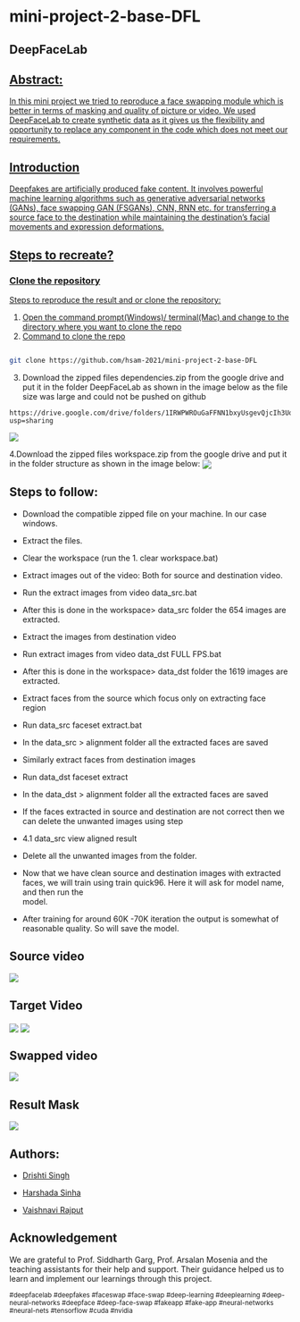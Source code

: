 # mini-project-2-base-DFL



## DeepFaceLab  

<a href="https://arxiv.org/abs/2005.05535">
<tr><td colspan=2 align="center">

## Abstract:
  In this mini project we tried to reproduce a face swapping module which is better in terms of masking and quality of picture or video. We used DeepFaceLab to create synthetic data as it gives us the flexibility and opportunity to replace any component in the code which does not meet our requirements. 

## Introduction
  Deepfakes are artificially produced fake content. It involves powerful machine learning algorithms such as generative adversarial networks (GANs), face swapping GAN (FSGANs), CNN, RNN etc. for transferring a source face to the destination while maintaining the destination’s facial movements and expression deformations. 



## Steps to recreate?

 ### Clone the repository
  Steps to reproduce the result and or clone the repository:
  1. Open the command prompt(Windows)/ terminal(Mac) and change to the directory where you want to clone the repo
  2. Command to clone the repo
  
  ```bash

  git clone https://github.com/hsam-2021/mini-project-2-base-DFL
```

  3. Download the zipped files dependencies.zip from the google drive and put it in the folder DeepFaceLab as shown in the image below as the file size was large and could not be pushed on github
  ```
  https://drive.google.com/drive/folders/1IRWPWROuGaFFNN1bxyUsgevQjcIh3UqG?usp=sharing
  
  ```
  
  <tr><td align="center" width="50%">
  <img src="miniproject2_pics/_internal folder.png" align="center">
  
  4.Download the zipped files workspace.zip from the google drive and put it in the folder structure as shown in the image below:
      <tr><td align="center" width="50%">
      <img src="miniproject2_pics/Workspace folder.png" align="center">

 
      
  ## Steps to follow:

* Download the compatible zipped file on your machine. In our case windows.
      
* Extract the files.
      
* Clear the workspace (run the 1. clear workspace.bat)
      
* Extract images out of the video: Both for source and destination video.
      
* Run the extract images from video data_src.bat
      
* After this is done in the workspace> data_src folder the 654 images are extracted.
      
* Extract the images from destination video 
      
* Run extract images from video data_dst FULL FPS.bat
      
* After this is done in the workspace> data_dst folder the 1619 images are extracted.
      
* Extract faces from the source which focus only on extracting face region
      
* Run data_src faceset extract.bat 
      
* In the data_src > alignment folder all the extracted faces are saved
      
* Similarly extract faces from destination images
      
* Run data_dst faceset extract
      
* In the data_dst > alignment folder all the extracted faces are saved
      
* If the faces extracted in source and destination are not correct then we can delete the unwanted images using step 
      
* 4.1 data_src view aligned result
      
* Delete all the unwanted images from the folder.
      
* Now that we have clean source and destination images with extracted faces, we will train using train quick96. Here it will ask for model name, and then run the   
  model.
      
* After training for around 60K -70K iteration the output is somewhat of reasonable quality. So will save the model.   
      
      
## Source video
      
  <tr><td align="center" width="50%">
  <img src="miniproject2_pics/Robert.png" align="center">





## Target Video

<tr><td align="center" width="50%">
<img src="miniproject2_pics/Elon.png" align="center">


<img src="doc/deage_0_2.jpg" align="center">



## Swapped video

<tr><td align="center" width="50%">

<img src="miniproject2_pics/Elon+Robert.png" align="center">

  
## Result Mask
  
<tr><td align="center" width="50%">

<img src="miniproject2_pics/result mask.png" align="center">





## Authors:
 * [Drishti Singh](ds6730@nyu.edu)
 
 * [Harshada Sinha](hs4703@nyu.edu)
 
 * [Vaishnavi Rajput](vr2229@nyu.edu)






## Acknowledgement

We are grateful to Prof. Siddharth Garg, Prof. Arsalan Mosenia and the teaching assistants for their help and support. Their guidance helped us to learn and implement our learnings through this project.



<sub>#deepfacelab #deepfakes #faceswap #face-swap #deep-learning #deeplearning #deep-neural-networks #deepface #deep-face-swap #fakeapp #fake-app #neural-networks #neural-nets #tensorflow #cuda #nvidia</sub>





